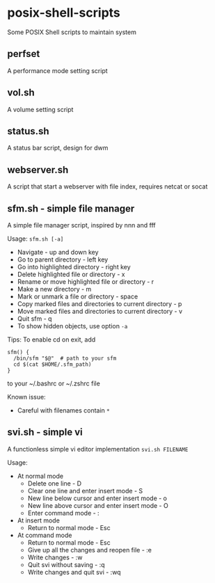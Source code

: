 # posix-shell-scripts
Some POSIX Shell scripts to maintain system

## perfset
A performance mode setting script

## vol.sh
A volume setting script

## status.sh
A status bar script, design for dwm

## webserver.sh
A script that start a webserver with file index, requires netcat or socat

## sfm.sh - simple file manager
A simple file manager script, inspired by nnn and fff

Usage:
`sfm.sh [-a]`
- Navigate - up and down key
- Go to parent directory - left key
- Go into highlighted directory - right key
- Delete highlighted file or directory - x
- Rename or move highlighted file or directory - r
- Make a new directory - m
- Mark or unmark a file or directory - space
- Copy marked files and directories to current directory - p
- Move marked files and directories to current directory - v
- Quit sfm - q
- To show hidden objects, use option `-a`

Tips:
To enable cd on exit, add
```
sfm() {
  /bin/sfm "$@"  # path to your sfm
  cd $(cat $HOME/.sfm_path)
}
```
to your ~/.bashrc or ~/.zshrc file

Known issue:
- Careful with filenames contain `*`

## svi.sh - simple vi
A functionless simple vi editor implementation
`svi.sh FILENAME`

Usage:
- At normal mode
  - Delete one line - D
  - Clear one line and enter insert mode - S
  - New line below cursor and enter insert mode - o
  - New line above cursor and enter insert mode - O
  - Enter command mode - :
- At insert mode
  - Return to normal mode - Esc
- At command mode
  - Return to normal mode - Esc
  - Give up all the changes and reopen file - :e
  - Write changes - :w
  - Quit svi without saving - :q
  - Write changes and quit svi - :wq
